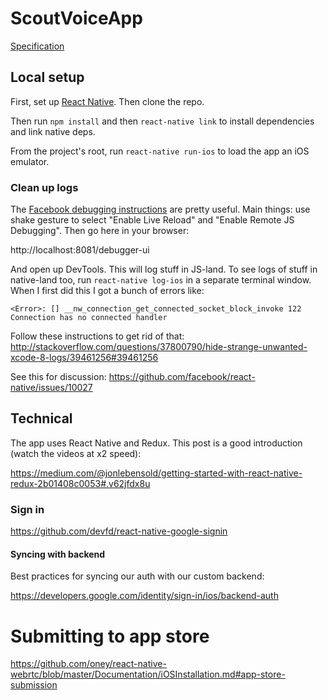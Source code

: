 # ScoutVoiceApp

[Specification](https://docs.google.com/document/d/1zzqsojz0pElWXLiUwgDRnK_4kMHD14qYAmkDdwLoXnA/edit#heading=h.xj8kk1760ixc)

## Local setup

First, set up [React Native](https://facebook.github.io/react-native/docs/getting-started.html#content). Then clone the repo.

Then run `npm install` and then `react-native link` to install dependencies and link native deps.

From the project's root, run `react-native run-ios` to load the app an iOS emulator.

### Clean up logs

The [Facebook debugging instructions](https://facebook.github.io/react-native/docs/debugging.html) are pretty useful. Main things: use shake gesture to select "Enable Live Reload" and "Enable Remote JS Debugging". Then go here in your browser:

http://localhost:8081/debugger-ui

And open up DevTools.  This will log stuff in JS-land.  To see logs of stuff in native-land too, run `react-native log-ios` in a separate terminal window.  When I first did this I got a bunch of errors like:

    <Error>: [] __nw_connection_get_connected_socket_block_invoke 122 Connection has no connected handler

Follow these instructions to get rid of that:
http://stackoverflow.com/questions/37800790/hide-strange-unwanted-xcode-8-logs/39461256#39461256

See this for discussion:
https://github.com/facebook/react-native/issues/10027

## Technical

The app uses React Native and Redux. This post is a good introduction (watch the videos at x2 speed):

https://medium.com/@jonlebensold/getting-started-with-react-native-redux-2b01408c0053#.v62jfdx8u

### Sign in

https://github.com/devfd/react-native-google-signin

#### Syncing with backend

Best practices for syncing our auth with our custom backend:

https://developers.google.com/identity/sign-in/ios/backend-auth

# Submitting to app store

https://github.com/oney/react-native-webrtc/blob/master/Documentation/iOSInstallation.md#app-store-submission
